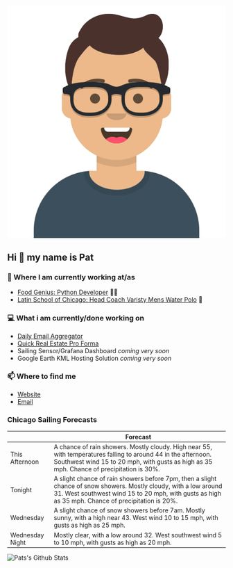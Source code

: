 [![Social banner for p-j-falconer](https://raw.githubusercontent.com/P-J-FALCONER/P-J-FALCONER/master/assets/avataaars.svg)](https://patfalconer.com/)
## Hi :wave: my name is Pat

### 💼 Where I am currently working at/as
- [Food Genius: Python Developer](https://getfoodgenius.com/) 🍔🐍
- [Latin School of Chicago: Head Coach Varisty Mens Water Polo](https://www.latinschool.org/) 🤽


### 💻 What i am currently/done working on
 - [Daily Email Aggregator](https://github.com/P-J-FALCONER/dott_daily_mail)
 - [Quick Real Estate Pro Forma](https://github.com/P-J-FALCONER/henry)
 - Sailing Sensor/Grafana Dashboard *coming very soon*
 - Google Earth KML Hosting Solution *coming very soon*

### 📫 Where to find me
 - [Website](https://patfalconer.com/)
 - [Email](mailto:patrick.j.falconer@gmail.com)


### Chicago Sailing Forecasts
|   | Forecast  |
|---|---|
| This Afternoon | A chance of rain showers. Mostly cloudy. High near 55, with temperatures falling to around 44 in the afternoon. Southwest wind 15 to 20 mph, with gusts as high as 35 mph. Chance of precipitation is 30%. |
| Tonight | A slight chance of rain showers before 7pm, then a slight chance of snow showers. Mostly cloudy, with a low around 31. West southwest wind 15 to 20 mph, with gusts as high as 35 mph. Chance of precipitation is 20%. |
| Wednesday | A slight chance of snow showers before 7am. Mostly sunny, with a high near 43. West wind 10 to 15 mph, with gusts as high as 25 mph. |
| Wednesday Night | Mostly clear, with a low around 32. West southwest wind 5 to 10 mph, with gusts as high as 20 mph. |

![Pats's Github Stats](https://github-readme-stats.vercel.app/api?username=p-j-falconer&show_icons=true&theme=radical)
